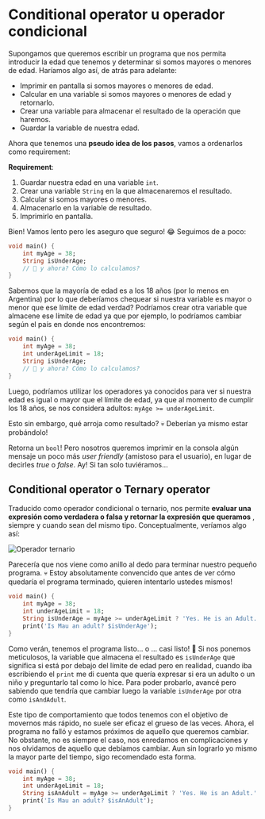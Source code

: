 # Conditional operator u operador condicional

Supongamos que queremos escribir un programa que nos permita introducir la edad que tenemos y determinar si somos mayores o menores de edad. Haríamos algo así, de atrás para adelante:

- Imprimir en pantalla si somos mayores o menores de edad.
- Calcular en una variable si somos mayores o menores de edad y retornarlo.
- Crear una variable para almacenar el resultado de la operación que haremos.
- Guardar la variable de nuestra edad.

Ahora que tenemos una __pseudo idea de los pasos__, vamos a ordenarlos como requirement:

__Requirement__:

1. Guardar nuestra edad en una variable `int`.
2. Crear una variable `String` en la que almacenaremos el resultado.
3. Calcular si somos mayores o menores.
4. Almacenarlo en la variable de resultado.
5. Imprimirlo en pantalla.

Bien! Vamos lento pero les aseguro que seguro! 😂 Seguimos de a poco:

```dart
void main() {
    int myAge = 38;
    String isUnderAge;
    // 🤨 y ahora? Cómo lo calculamos?
}
```

Sabemos que la mayoría de edad es a los 18 años (por lo menos en Argentina) por lo que deberíamos chequear si nuestra variable es mayor o menor que ese límite de edad verdad? Podríamos crear otra variable que almacene ese límite de edad ya que por ejemplo, lo podríamos cambiar según el país en donde nos encontremos:

```dart
void main() {
    int myAge = 38;
    int underAgeLimit = 18;
    String isUnderAge;
    // 🤨 y ahora? Cómo lo calculamos?
}
```

Luego, podríamos utilizar los operadores ya conocidos para ver si nuestra edad es igual o mayor que el límite de edad, ya que al momento de cumplir los 18 años, se nos considera adultos: `myAge >= underAgeLimit`.

Esto sin embargo, qué arroja como resultado? 💀 Deberían ya mismo estar probándolo!

Retorna un `bool`! Pero nosotros queremos imprimir en la consola algún mensaje un poco más _user friendly_ (amistoso para el usuario), en lugar de decirles _true_ o _false_. Ay! Si tan solo tuviéramos...

## Conditional operator o Ternary operator

Traducido como operador condicional o ternario, nos permite __evaluar una expresión como verdadera o falsa y retornar la expresión que queramos__ , siempre y cuando sean del mismo tipo. Conceptualmente, veríamos algo así:

![Operador ternario](https://raw.githubusercontent.com/themonkslab/courses/main/dart/2.Dart_b%C3%A1sico/15.1_operador_ternario.png)

Parecería que nos viene como anillo al dedo para terminar nuestro pequeño programa. 💀 Estoy absolutamente convencido que antes de ver cómo quedaría el programa terminado, quieren intentarlo ustedes mismos!

```dart
void main() {
    int myAge = 38;
    int underAgeLimit = 18;
    String isUnderAge = myAge >= underAgeLimit ? 'Yes. He is an Adult.' : 'No. He is a child.';
    print('Is Mau an adult? $isUnderAge');
}
```

Como verán, tenemos el programa listo... o ... casi listo! 🧐 Si nos ponemos meticulosos, la variable que almacena el resultado es `isUnderAge` que significa si está por debajo del límite de edad pero en realidad, cuando iba escribiendo el `print` me di cuenta que quería expresar si era un adulto o un niño y preguntarlo tal como lo hice. Para poder probarlo, avancé pero sabiendo que tendría que cambiar luego la variable `isUnderAge` por otra como `isAndAdult`.

Este tipo de comportamiento que todos tenemos con el objetivo de movernos más rápido, no suele ser eficaz el grueso de las veces. Ahora, el programa no falló y estamos próximos de aquello que queremos cambiar. No obstante, no es siempre el caso, nos enredamos en complicaciones y nos olvidamos de aquello que debíamos cambiar. Aun sin lograrlo yo mismo la mayor parte del tiempo, sigo recomendado esta forma.

```dart
void main() {
    int myAge = 38;
    int underAgeLimit = 18;
    String isAnAdult = myAge >= underAgeLimit ? 'Yes. He is an Adult.' : 'No. He is a child.';
    print('Is Mau an adult? $isAnAdult');
}
```
